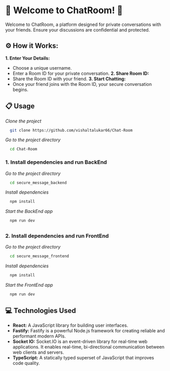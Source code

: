 # 🔐 Welcome to ChatRoom! 🔐

Welcome to ChatRoom, a platform designed for private conversations with your friends. Ensure your discussions are confidential and protected. 

## ⚙ How it Works:
**1. Enter Your Details:**

- Choose a unique username.
- Enter a Room ID for your private conversation.
**2. Share Room ID:** 
- Share the Room ID with your friend.
**3. Start Chatting:**
- Once your friend joins with the Room ID, your secure conversation begins.

## 📋 Usage


*Clone the project*

```bash
  git clone https://github.com/vishaltalukar66/Chat-Room
```

*Go to the project directory*


```bash
  cd Chat-Room
```
### 1. Install dependencies and run BackEnd


*Go to the project directory*


```bash
  cd secure_message_backend
```
*Install dependencies*
```bash
  npm install
```
*Start the BackEnd app*

```bash
  npm run dev
  ```
  ##

### 2. Install dependencies and run FrontEnd


*Go to the project directory*


```bash
  cd secure_message_frontend
```
*Install dependencies*
```bash
  npm install
```
*Start the FrontEnd app*

```bash
  npm run dev
  ```
  ##

## 💻 Technologies Used
- **React:** A JavaScript library for building user interfaces.
- **Fastify:** Fastify is a powerful Node.js framework for creating reliable and performant modern APIs.
- **Socket IO:** Socket.IO is an event-driven library for real-time web applications. It enables real-time, bi-directional communication between web clients and servers.
- **TypeScript:** A statically typed superset of JavaScript that improves code quality.
